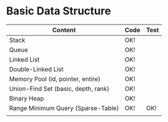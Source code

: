 # Basic Data Structure



| Content                             | Code | Test |
| ----------------------------------- | ---- | ---- |
| Stack                               | OK!  |      |
| Queue                               | OK!  |      |
| Linked List                         | OK!  |      |
| Double-Linked List                  | OK!  |      |
| Memory Pool (id, pointer, entire)   | OK!  |      |
| Union-Find Set (basic, depth, rank) | OK!  |      |
| Binary Heap                         | OK!  |      |
| Range Minimum Query (Sparse-Table)  | OK!  | OK!  |
|                                     |      |      |

